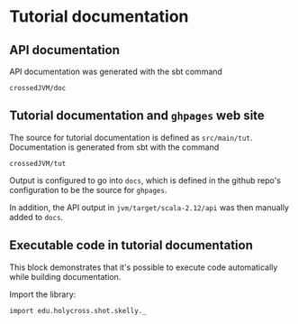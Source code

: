 #  Tutorial documentation



## API documentation

API documentation was generated with the sbt command

    crossedJVM/doc

## Tutorial documentation and `ghpages` web site

The source for tutorial documentation is defined as `src/main/tut`.  Documentation is generated from sbt with the command


    crossedJVM/tut

Output is configured to go into `docs`, which is defined in the github repo's configuration to be the source for `ghpages`.

In addition, the API output in `jvm/target/scala-2.12/api` was then manually added to `docs`.



## Executable code in tutorial documentation

This block demonstrates that it's possible to execute code automatically while building documentation.

Import the library:

```tut:silent
import edu.holycross.shot.skelly._
```
